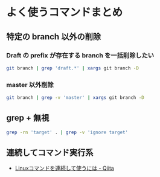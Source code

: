 # よく使うコマンドまとめ

## 特定の branch 以外の削除

### Draft の prefix が存在する branch を一括削除したい

```bash
git branch | grep 'draft.*' | xargs git branch -D
```

### master 以外削除

```bash
git branch | grep -v 'master' | xargs git branch -D
```

## grep + 無視

```bash
grep -rn 'target' . | grep -v 'ignore target'
```

## 連続してコマンド実行系

- [Linuxコマンドを連続して使うには - Qiita](https://qiita.com/egawa_kun/items/714394609eef6be8e0bf)
